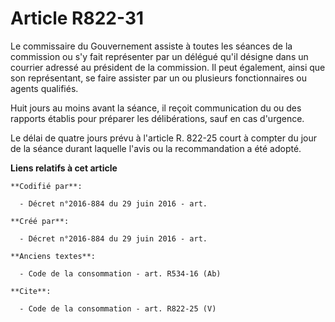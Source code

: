# Article R822-31

Le commissaire du Gouvernement assiste à toutes les séances de la commission ou s'y fait représenter par un délégué qu'il
désigne dans un courrier adressé au président de la commission. Il peut également, ainsi que son représentant, se faire
assister par un ou plusieurs fonctionnaires ou agents qualifiés. 

Huit jours au moins avant la séance, il reçoit communication du ou des rapports établis pour préparer les délibérations, sauf
en cas d'urgence. 

Le délai de quatre jours prévu à l'article R. 822-25 court à compter du jour de la séance durant laquelle l'avis ou la
recommandation a été adopté.

**Liens relatifs à cet article**

	**Codifié par**:

	  - Décret n°2016-884 du 29 juin 2016 - art.

	**Créé par**:

	  - Décret n°2016-884 du 29 juin 2016 - art.

	**Anciens textes**:

	  - Code de la consommation - art. R534-16 (Ab)

	**Cite**:

	  - Code de la consommation - art. R822-25 (V)
